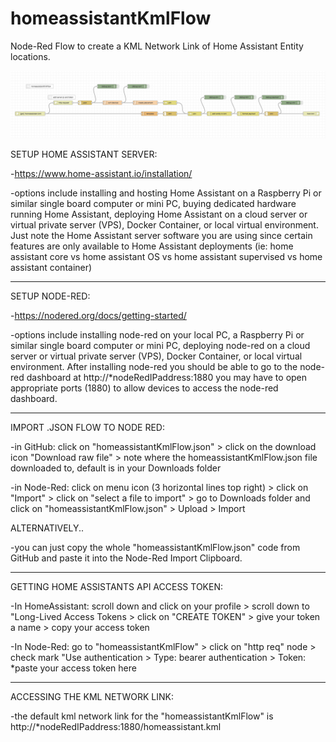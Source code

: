 # homeassistantKmlFlow
Node-Red Flow to create a KML Network Link of Home Assistant Entity locations.

![flow](/homeassistantKmlFlow.png?raw=true "Node Red Flow")



SETUP HOME ASSISTANT SERVER:

-https://www.home-assistant.io/installation/

-options include installing and hosting Home Assistant on a Raspberry Pi or similar single board computer or mini PC, buying dedicated hardware running Home Assistant, deploying Home Assistant on a cloud server or virtual private server (VPS), Docker Container, or local virtual environment. Just note the Home Assistant server software you are using since certain features are only available to Home Assistant deployments (ie: home assistant core vs home assistant OS vs home assistant supervised vs home assistant container)

----------------------------------------------

SETUP NODE-RED:

-https://nodered.org/docs/getting-started/

-options include installing node-red on your local PC, a Raspberry Pi or similar single board computer or mini PC, deploying node-red on a cloud server or virtual private server (VPS), Docker Container, or local virtual environment. After installing node-red you should be able to go to the node-red dashboard at http://*nodeRedIPaddress:1880 you may have to open appropriate ports (1880) to allow devices to access the node-red dashboard.

----------------------------------------------

IMPORT .JSON FLOW TO NODE RED:

-in GitHub: click on "homeassistantKmlFlow.json" > click on the download icon "Download raw file" > note where the homeassistantKmlFlow.json file downloaded to, default is in your Downloads folder

-in Node-Red: click on menu icon (3 horizontal lines top right) > click on "Import" > click on "select a file to import" > go to Downloads folder and click on "homeassistantKmlFlow.json" > Upload > Import


ALTERNATIVELY..

-you can just copy the whole "homeassistantKmlFlow.json" code from GitHub and paste it into the Node-Red Import Clipboard.

----------------------------------------------

GETTING HOME ASSISTANTS API ACCESS TOKEN:

-In HomeAssistant: scroll down and click on your profile > scroll down to "Long-Lived Access Tokens > click on "CREATE TOKEN" > give your token a name > copy your access token

-In Node-Red: go to "homeassistantKmlFlow" > click on "http req" node > check mark "Use authentication > Type: bearer authentication > Token: *paste your access token here

----------------------------------------------

ACCESSING THE KML NETWORK LINK:

-the default kml network link for the "homeassistantKmlFlow" is http://*nodeRedIPaddress:1880/homeassistant.kml
